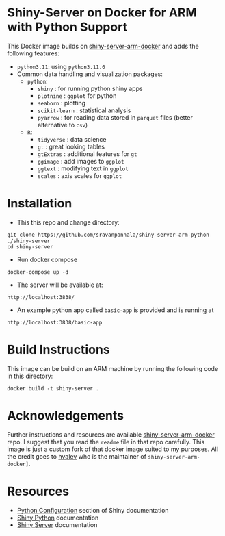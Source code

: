# Shiny-Server on Docker for ARM with Python Support

This Docker image builds on [shiny-server-arm-docker](https://github.com/hvalev/shiny-server-arm-docker) and adds the following features:
- `python3.11`: using `python3.11.6`
- Common data handling and visualization packages:
    - `python`:
        - `shiny` : for running python shiny apps
        - `plotnine` : `ggplot` for python
        - `seaborn` : plotting
        - `scikit-learn` : statistical analysis
        - `pyarrow` : for reading data stored in `parquet` files (better alternative to `csv`)
    - `R`:
        - `tidyverse` : data science
        - `gt` : great looking tables
        - `gtExtras` : additional features for `gt`
        - `ggimage` : add images to `ggplot`
        - `ggtext` : modifying text in `ggplot`
        - `scales` : axis scales for `ggplot`

# Installation
- This this repo and change directory:
```
git clone https://github.com/sravanpannala/shiny-server-arm-python ./shiny-server
cd shiny-server
```
- Run docker compose
```
docker-compose up -d
```
- The server will be available at:
```
http://localhost:3838/
```
- An example python app called `basic-app` is provided and is running at 
```
http://localhost:3838/basic-app

```

# Build Instructions
This image can be build on an ARM machine by running the following code in this directory:
```
docker build -t shiny-server .
```

# Acknowledgements
Further instructions and resources are available [shiny-server-arm-docker](https://github.com/hvalev/shiny-server-arm-docker) repo.
I suggest that you read the `readme` file in that repo carefully. This image is just a custom fork of that docker image suited to my purposes.
All the credit goes to [hvalev](https://github.com/hvalev) who is the maintainer of `shiny-server-arm-docker]`.

# Resources
- [Python Configuration](https://shiny.posit.co/py/docs/deploy.html#configure-python) section of Shiny documentation
- [Shiny Python](https://shiny.posit.co/py/docs/overview.html) documentation
- [Shiny Server](https://docs.posit.co/shiny-server/) documentation

